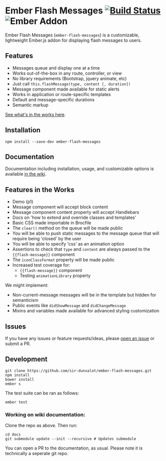 Ember Flash Messages [![Build Status](https://travis-ci.org/sir-dunxalot/ember-flash-messages.svg?branch=master)](https://travis-ci.org/sir-dunxalot/ember-flash-messages) ![Ember Addon](https://s3.amazonaws.com/images.jebbit.com/ember/badge.svg)
======

Ember Flash Messages (`ember-flash-messages`) is a customizable, lightweight Ember.js addon for displaying flash messages to users.


## Features

- Messages queue and display one at a time
- Works out-of-the-box in any route, controller, or view
- No library requirements (Bootstrap, jquery animate, etc)
- Just call `this.flashMessage(type, content [, duration])`
- Message component made available for static alerts
- Works in application or route-specific templates
- Default and message-specific durations
- Semantic markup

[See what's in the works here](#features-in-the-works).


## Installation

```
npm install --save-dev ember-flash-messages
```


## Documentation

Documentation including installation, usage, and customizable options is available [in the wiki](https://github.com/sir-dunxalot/ember-flash-messages/wiki).


## Features in the Works

- Demo (p1)
- Message component will accept block content
- Message component content property will accept Handlebars
- Docs on 'how to extend and override classes and templates'
- Basic CSS made importable in Brocfile
- The `clear()` method on the queue will be made public
- You will be able to push static messages to the message queue that will require being 'closed' by the user
- You will be able to specify 'css' as an animation option
- Assertions to check that `type` and `content` are always passed to the `{{flash-message}}` component
- The `iconClassFormat` property will be made public
- Increased test coverage for:
  - `{{flash-message}}` component
  - Testing `animationLibrary` property

We might implement:

- Non-current-message messages will be in the template but hidden for semanticism
- Public events like `didShowMessage` and `didChangeMessage`
- Mixins and variables made available for advanced styling customization


## Issues

If you have any issues or feature requests/ideas, please [open an issue](https://github.com/sir-dunxalot/ember-flash-messages/issues/new) or submit a PR.


## Development

```shell
git clone https://github.com/sir-dunxalot/ember-flash-messages.git
npm install
bower install
ember s
```

The test suite can be ran as follows:

```shell
ember test
```

### Working on wiki documentation:

Clone the repo as above. Then run:

```shell
cd docs
git submodule update --init --recursive # Updates submodule
```

You can open a PR to the documentation, as usual. Please note it is technically a seperate git repo.
